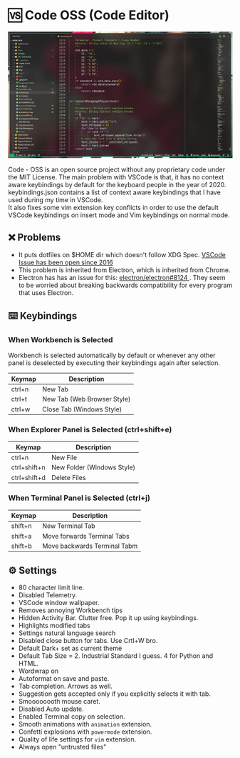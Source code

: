 # 🆚 Code OSS (Code Editor)

![VS Code](./assets/code.jpg)

Code - OSS is an open source project without any proprietary code under the MIT License.
The main problem with VSCode is that, it has no context aware keybindings by default for the keyboard people in the year of 2020.
keybindings.json contains a list of context aware keybindings that I have used during my time in VSCode. <br>
It also fixes some vim extension key conflicts in order to use the default VSCode keybindings on insert mode and Vim keybindings on normal mode.

## ❌ Problems
- It puts dotfiles on $HOME dir which doesn't follow XDG Spec. [VSCode Issue has been open since 2016](https://github.com/Microsoft/vscode/issues/3884)
- This problem is inherited from Electron, which is inherited from Chrome.
- Electron has has an issue for this: [ electron/electron#8124 ]( https://github.com/electron/electron/issues/8124 ). They seem to be worried about breaking backwards compatibility for every program that uses Electron.

## ⌨️ Keybindings

### When Workbench is Selected

Workbench is selected automatically by default or whenever any other panel is deselected by executing their keybindings again after selection.

| Keymap | Description                 |
| ------ | --------------------------- |
| ctrl+n | New Tab                     |
| ctrl+t | New Tab (Web Browser Style) |
| ctrl+w | Close Tab (Windows Style)   |

### When Explorer Panel is Selected (ctrl+shift+e)

| Keymap       | Description                |
| ------------ | -------------------------- |
| ctrl+n       | New File                   |
| ctrl+shift+n | New Folder (Windows Style) |
| ctrl+shift+d | Delete Files               |

### When Terminal Panel is Selected (ctrl+j)

| Keymap  | Description                  |
| ------- | ---------------------------- |
| shift+n | New Terminal Tab             |
| shift+a | Move forwards Terminal Tabs  |
| shift+b | Move backwards Terminal Tabm |

## ⚙️ Settings

- 80 character limit line.
- Disabled Telemetry.
- VSCode window wallpaper.
- Removes annoying Workbench tips
- Hidden Activity Bar. Clutter free. Pop it up using keybindings.
- Highlights modified tabs
- Settings natural language search
- Disabled close button for tabs. Use Crtl+W bro.
- Default Dark+ set as current theme
- Default Tab Size = 2. Industrial Standard I guess. 4 for Python and HTML.
- Wordwrap on
- Autoformat on save and paste.
- Tab completion. Arrows as well.
- Suggestion gets accepted only if you explicitly selects it with tab.
- Smoooooooth mouse caret.
- Disabled Auto update.
- Enabled Terminal copy on selection.
- Smooth animations with `animation` extension.
- Confetti explosions with `powermode` extension.
- Quality of life settings for `vim` extension.
- Always open "untrusted files"
